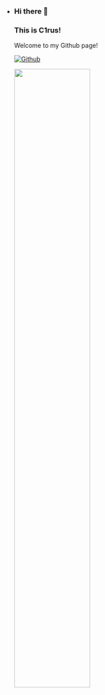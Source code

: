 - ### Hi there 👋 

  ### This is C1rus!

  Welcome to my Github page!

  [![Github](https://img.shields.io/badge/-Github-000?style=flat&logo=Github&logoColor=white)](https://github.com/tri-blade)

  <p>
  	<img width="60%" align="center" src="https://github-readme-stats.vercel.app/api?username=C1rus-dev&show_icons=true&theme=transparent" />

  

